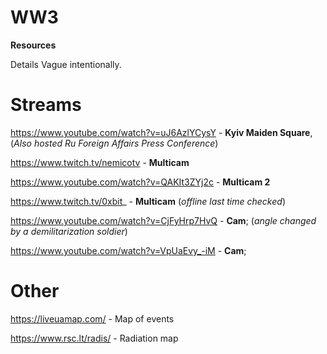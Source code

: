 # WW3
**Resources**

Details Vague intentionally.

# Streams


https://www.youtube.com/watch?v=uJ6AzlYCysY - **Kyiv Maiden Square**, (_Also hosted Ru Foreign Affairs Press Conference_)

https://www.twitch.tv/nemicotv - **Multicam**

https://www.youtube.com/watch?v=QAKIt3ZYj2c - **Multicam 2**

https://www.twitch.tv/0xbit_ - **Multicam** (_offline last time checked_)



https://www.youtube.com/watch?v=CjFyHrp7HvQ - **Cam**; (_angle changed by a demilitarization soldier_)

https://www.youtube.com/watch?v=VpUaEvy_-iM - **Cam**;


# Other
https://liveuamap.com/ - Map of events

https://www.rsc.lt/radis/ - Radiation map
